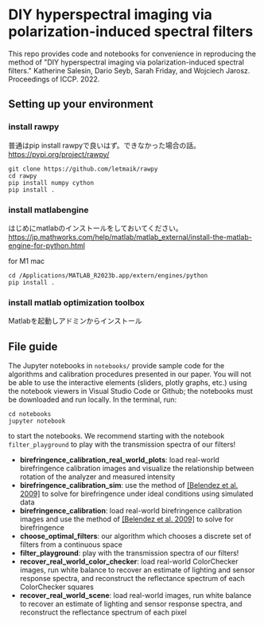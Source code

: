 # DIY hyperspectral imaging via polarization-induced spectral filters

This repo provides code and notebooks for convenience in reproducing the method of "DIY hyperspectral imaging via polarization-induced spectral filters." Katherine Salesin, Dario Seyb, Sarah Friday, and Wojciech Jarosz. Proceedings of ICCP. 2022.

## Setting up your environment

### install rawpy
普通はpip install rawpyで良いはず。できなかった場合の話。
https://pypi.org/project/rawpy/
```
git clone https://github.com/letmaik/rawpy
cd rawpy
pip install numpy cython
pip install .
```

### install matlabengine
はじめにmatlabのインストールをしておいてください。
https://jp.mathworks.com/help/matlab/matlab_external/install-the-matlab-engine-for-python.html

for M1 mac
```
cd /Applications/MATLAB_R2023b.app/extern/engines/python
pip install .
```

### install matlab optimization toolbox

Matlabを起動しアドミンからインストール

## File guide

The Jupyter notebooks in `notebooks/` provide sample code for the algorithms and calibration procedures presented in our paper. You will not be able to use the interactive elements (sliders, plotly graphs, etc.) using the notebook viewers in Visual Studio Code or Github; the notebooks must be downloaded and run locally.
In the terminal, run:
```
cd notebooks
jupyter notebook
```
to start the notebooks. We recommend starting with the notebook `filter_playground` to play with the transmission spectra of our filters!

* **birefringence_calibration_real_world_plots**: load real-world birefringence calibration images and visualize the relationship between rotation of the analyzer and measured intensity
* **birefringence_calibration_sim**: use the method of [\[Belendez et al. 2009\]](https://physlab.lums.edu.pk/images/3/30/Cellophane2.pdf) to solve for birefringence under ideal conditions using simulated data
* **birefringence_calibration**: load real-world birefringence calibration images and use the method of [\[Belendez et al. 2009\]](https://physlab.lums.edu.pk/images/3/30/Cellophane2.pdf) to solve for birefringence
* **choose_optimal_filters**: our algorithm which chooses a discrete set of filters from a continuous space
* **filter_playground**: play with the transmission spectra of our filters!
* **recover_real_world_color_checker**: load real-world ColorChecker images, run white balance to recover an estimate of lighting and sensor response spectra, and reconstruct the reflectance spectrum of each ColorChecker squares
* **recover_real_world_scene**: load real-world images, run white balance to recover an estimate of lighting and sensor response spectra, and reconstruct the reflectance spectrum of each pixel